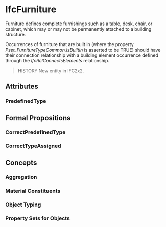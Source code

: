 # IfcFurniture

Furniture defines complete furnishings such as a table, desk, chair, or cabinet, which may or may not be permanently attached to a building structure.

Occurrences of furniture that are built in (where the property _Pset_FurnitureTypeCommon.IsBuiltIn_ is asserted to be TRUE) should have their connection relationship with a building element occurrence defined through the _IfcRelConnectsElements_ relationship.

> HISTORY  New entity in IFC2x2.

## Attributes

### PredefinedType


## Formal Propositions

### CorrectPredefinedType


### CorrectTypeAssigned


## Concepts

### Aggregation


### Material Constituents


### Object Typing


### Property Sets for Objects


